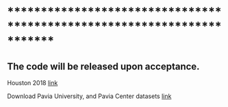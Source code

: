 # ***********************************************************************

## The code will be released upon acceptance.

Houston 2018 [link]([https://github.com/YuxiangZhang-BIT/Data-CSHSI](https://github.com/YuxiangZhang-BIT/Data-CSHSI))

Download Pavia University, and Pavia Center datasets [link](https://www.ehu.eus/ccwintco/index.php/Hyperspectral_Remote_Sensing_Scenes)
